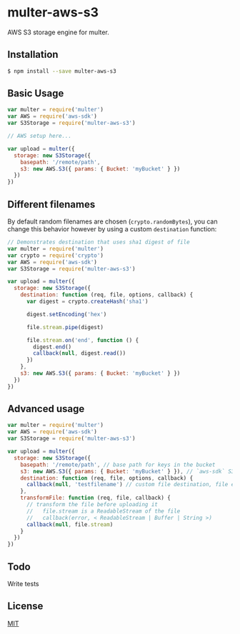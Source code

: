 # multer-aws-s3

AWS S3 storage engine for multer.

## Installation

```sh
$ npm install --save multer-aws-s3
```

## Basic Usage

```javascript
var multer = require('multer')
var AWS = require('aws-sdk')
var S3Storage = require('multer-aws-s3')

// AWS setup here...

var upload = multer({
  storage: new S3Storage({
    basepath: '/remote/path',
    s3: new AWS.S3({ params: { Bucket: 'myBucket' } })
  })
})
```

## Different filenames

By default random filenames are chosen (`crypto.randomBytes`), you can change this behavior however by using a custom `destination` function:

```javascript
// Demonstrates destination that uses sha1 digest of file
var multer = require('multer')
var crypto = require('crypto')
var AWS = require('aws-sdk')
var S3Storage = require('multer-aws-s3')

var upload = multer({
  storage: new S3Storage({
    destination: function (req, file, options, callback) {
      var digest = crypto.createHash('sha1')

      digest.setEncoding('hex')

      file.stream.pipe(digest)

      file.stream.on('end', function () {
        digest.end()
        callback(null, digest.read())
      })
    },
    s3: new AWS.S3({ params: { Bucket: 'myBucket' } })
  })
})
```

## Advanced usage

```javascript
var multer = require('multer')
var AWS = require('aws-sdk')
var S3Storage = require('multer-aws-s3')

var upload = multer({
  storage: new S3Storage({
    basepath: '/remote/path', // base path for keys in the bucket
    s3: new AWS.S3({ params: { Bucket: 'myBucket' } }), // `aws-sdk` S3 instance
    destination: function (req, file, options, callback) {
      callback(null, 'testfilename') // custom file destination, file extension is added to the end of the path
    },
    transformFile: function (req, file, callback) {
      // transform the file before uploading it
      //   file.stream is a ReadableStream of the file
      //   callback(error, < ReadableStream | Buffer | String >)
      callback(null, file.stream)
    }
  })
})
```

## Todo

Write tests

## License

[MIT](LICENSE)